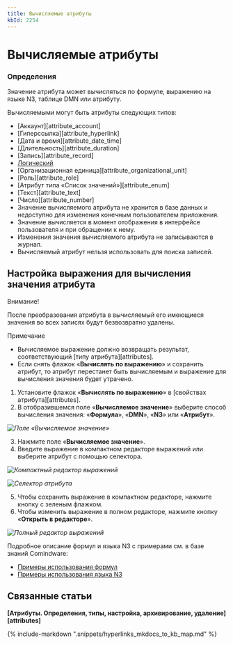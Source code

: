 ```yaml
---
title: Вычисляемые атрибуты
kbId: 2254
---
```


# Вычисляемые атрибуты

### Определения

Значение атрибута может вычисляться по формуле, выражению на языке N3, таблице DMN или атрибуту.

Вычисляемыми могут быть атрибуты следующих типов:

- [Аккаунт][attribute_account]
- [Гиперссылка][attribute_hyperlink]
- [Дата и время][attribute_date_time]
- [Длительность][attribute_duration]
- [Запись][attribute_record]
- [Логический](https://kb.comindware.ru/article.php?id=2245)
- [Организационная единица][attribute_organizational_unit]
- [Роль][attribute_role]
- [Атрибут типа «Список значений»][attribute_enum]
- [Текст][attribute_text]
- [Число][attribute_number]
- Значение вычисляемого атрибута не хранится в базе данных и недоступно для изменения конечным пользователем приложения.
- Значение вычисляется в момент отображения в интерфейсе пользователя и при обращении к нему.
- Изменения значения вычисляемого атрибута не записываются в журнал.
- Вычисляемый атрибут нельзя использовать для поиска записей.

## Настройка выражения для вычисления значения атрибута

Внимание!

После преобразования атрибута в вычисляемый его имеющиеся значения во всех записях будут безвозвратно удалены.

Примечание

- Вычисляемое выражение должно возвращать результат, соответствующий [типу атрибута][attributes].
- Если снять флажок «**Вычислять по выражению**» и сохранить атрибут, то атрибут перестанет быть вычисляемым и выражение для вычисления значения будет утрачено.

1. Установите флажок «**Вычислять по выражению**» в [свойствах атрибута][attributes].
2. В отобразившемся поле «**Вычисляемое значение**» выберите способ вычисления значения: «**Формула**», «**DMN**», «**N3**» или «**Атрибут**».

_![Поле «Вычисляемое значение»](https://kb.comindware.ru/assets/calculated_attribute_calculated_expression.png)_

3. Нажмите поле «**Вычисляемое значение**».
4. Введите выражение в компактном редакторе выражений или выберите атрибут с помощью селектора.

_![Компактный редактор выражений](https://kb.comindware.ru/assets/calculated_attribute_compact_editor.png)_

_![Селектор атрибута](https://kb.comindware.ru/assets/calculated_attribute_select_attribute.png)_

5. Чтобы сохранить выражение в компактном редакторе, нажмите кнопку с зеленым флажком.
6. Чтобы изменить выражение в полном редакторе, нажмите кнопку «**Открыть в редакторе**».

_![Полный редактор выражений](https://kb.comindware.ru/assets/calculated_attribute_full_editor.png)_

Подробное описание формул и языка N3 с примерами см. в базе знаний Comindware:

- [Примеры использования формул](https://kb.comindware.ru/category/comindware-business-application-platform/Версия-4/Формулы-для-вычислений/Язык-выражений/409/)
- [Примеры использования языка N3](https://kb.comindware.ru/category/comindware-business-application-platform/Версия-4/Формулы-для-вычислений/Язык-n3/408/)

## Связанные статьи

**[Атрибуты. Определения, типы, настройка, архивирование, удаление][attributes]**



{% include-markdown ".snippets/hyperlinks_mkdocs_to_kb_map.md" %}
